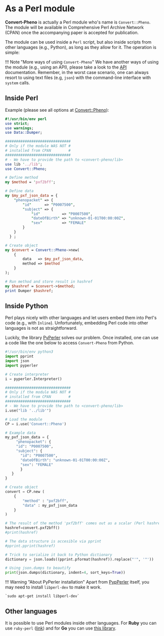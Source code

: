 # As a Perl module

**Convert-Pheno** is actually a Perl module who's name is `Convert::Pheno`. The module will be available in Comprehensive Perl Archive Network (CPAN) once the accompanying paper is accepted for publication.

The module can be used inside a `Perl` script, but also inside scripts from other languages (e.g., Python), as long as they allow for it. The operation is simple:

!!! Note "More ways of using `Convert-Pheno`"
    We have another ways of using the module (e.g., using an API), please take a look to the [API](use-as-an-api.md) documentation. 
    Remember, in the worst case scenario, one can always resort to using text files (e.g, `json`) with the command-line interface with `system` calls.

## Inside Perl

Example (please see all options at [Convert::Pheno](https://metacpan.org/pod/Convert%3A%3APheno)):

```Perl
#!/usr/bin/env perl
use strict;
use warnings;
use Data::Dumper;

##############################
# Only if the module WAS NOT #
# installed from CPAN        #
##############################
# - We have to provide the path to <convert-pheno/lib>
use lib '../lib';
use Convert::Pheno;

# Define method
my $method = 'pxf2bff';

# Define data
my $my_pxf_json_data = {
    "phenopacket" => {
        "id"      => "P0007500",
        "subject" => {
            "id"          => "P0007500",
            "dateOfBirth" => "unknown-01-01T00:00:00Z",
            "sex"         => "FEMALE"
        }
    }
  } ;

# Create object
my $convert = Convert::Pheno->new(
    {
        data   => $my_pxf_json_data,
        method => $method
    }
);

# Run method and store result in hashref
my $hashref = $convert->$method;
print Dumper $hashref;
```

## Inside Python

Perl plays nicely with other languages and let users embed them into Perl's code (e.g., with `Inline`). Unfortunately, embedding Perl code into other languages is not as straightforward.

Luckily, the library [PyPerler](https://github.com/tkluck/pyperler) solves our problem. Once installed, one can use a code like the one below to access `Convert-Pheno` from Python.

```Python
#!/usr/bin/env python3
import pprint
import json
import pyperler

# Create interpreter
i = pyperler.Interpreter()

##############################
# Only if the module WAS NOT #
# installed from CPAN        #
##############################
# - We have to provide the path to <convert-pheno/lib>
i.use("lib '../lib'") 

# Load the module 
CP = i.use('Convert::Pheno')

# Example data
my_pxf_json_data = {
     "phenopacket": {
     "id": "P0007500",
     "subject": {
       "id": "P0007500",
       "dateOfBirth": "unknown-01-01T00:00:00Z",
       "sex": "FEMALE"
       }
   }
}

# Create object
convert = CP.new (
    {
        "method" : "pxf2bff",
        "data" : my_pxf_json_data
    }
)

# The result of the method 'pxf2bff' comes out as a scalar (Perl hashref)
hashref=convert.pxf2bff()
#print(hashref)

# The data structure is accesible via pprint
#pprint.pprint(hashref)

# Trick to serialize it back to Python dictionary
dictionary = json.loads((pprint.pformat(hashref)).replace("'", '"'))

# Using json.dumps to beautify
print(json.dumps(dictionary, indent=4, sort_keys=True))
```

!!! Warning "About PyPerler installation"
    Apart from [PypPerler](https://github.com/tkluck/pyperler#quick-install) itself, you may need to install `libperl-dev` to make it work.
    
    `sudo apt-get install libperl-dev`

## Other languages

It is possible to use Perl modules inside other languages. For **Ruby** you can use `ruby-perl` ([link](https://github.com/zephirworks/ruby-perl)) and for **Go** you can use [this library](https://github.com/bradfitz/campher).
